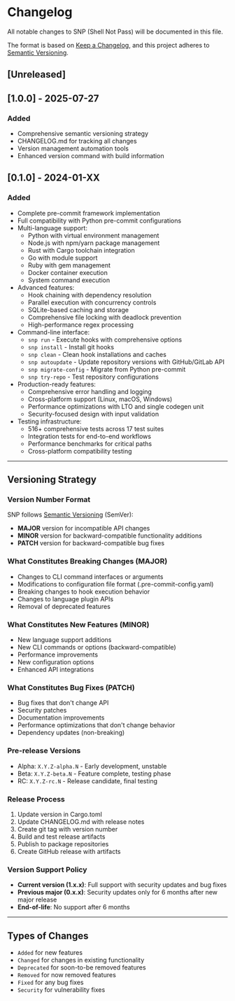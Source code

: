 # Changelog

All notable changes to SNP (Shell Not Pass) will be documented in this file.

The format is based on [Keep a Changelog](https://keepachangelog.com/en/1.0.0/),
and this project adheres to [Semantic Versioning](https://semver.org/spec/v2.0.0.html).

## [Unreleased]

## [1.0.0] - 2025-07-27

### Added
- Comprehensive semantic versioning strategy
- CHANGELOG.md for tracking all changes
- Version management automation tools
- Enhanced version command with build information

## [0.1.0] - 2024-01-XX

### Added
- Complete pre-commit framework implementation
- Full compatibility with Python pre-commit configurations
- Multi-language support:
  - Python with virtual environment management
  - Node.js with npm/yarn package management
  - Rust with Cargo toolchain integration
  - Go with module support
  - Ruby with gem management
  - Docker container execution
  - System command execution
- Advanced features:
  - Hook chaining with dependency resolution
  - Parallel execution with concurrency controls
  - SQLite-based caching and storage
  - Comprehensive file locking with deadlock prevention
  - High-performance regex processing
- Command-line interface:
  - `snp run` - Execute hooks with comprehensive options
  - `snp install` - Install git hooks
  - `snp clean` - Clean hook installations and caches
  - `snp autoupdate` - Update repository versions with GitHub/GitLab API
  - `snp migrate-config` - Migrate from Python pre-commit
  - `snp try-repo` - Test repository configurations
- Production-ready features:
  - Comprehensive error handling and logging
  - Cross-platform support (Linux, macOS, Windows)
  - Performance optimizations with LTO and single codegen unit
  - Security-focused design with input validation
- Testing infrastructure:
  - 516+ comprehensive tests across 17 test suites
  - Integration tests for end-to-end workflows
  - Performance benchmarks for critical paths
  - Cross-platform compatibility testing

---

## Versioning Strategy

### Version Number Format
SNP follows [Semantic Versioning](https://semver.org/) (SemVer):
- **MAJOR** version for incompatible API changes
- **MINOR** version for backward-compatible functionality additions
- **PATCH** version for backward-compatible bug fixes

### What Constitutes Breaking Changes (MAJOR)
- Changes to CLI command interfaces or arguments
- Modifications to configuration file format (.pre-commit-config.yaml)
- Breaking changes to hook execution behavior
- Changes to language plugin APIs
- Removal of deprecated features

### What Constitutes New Features (MINOR)
- New language support additions
- New CLI commands or options (backward-compatible)
- Performance improvements
- New configuration options
- Enhanced API integrations

### What Constitutes Bug Fixes (PATCH)
- Bug fixes that don't change API
- Security patches
- Documentation improvements
- Performance optimizations that don't change behavior
- Dependency updates (non-breaking)

### Pre-release Versions
- Alpha: `X.Y.Z-alpha.N` - Early development, unstable
- Beta: `X.Y.Z-beta.N` - Feature complete, testing phase
- RC: `X.Y.Z-rc.N` - Release candidate, final testing

### Release Process
1. Update version in Cargo.toml
2. Update CHANGELOG.md with release notes
3. Create git tag with version number
4. Build and test release artifacts
5. Publish to package repositories
6. Create GitHub release with artifacts

### Version Support Policy
- **Current version (1.x.x)**: Full support with security updates and bug fixes
- **Previous major (0.x.x)**: Security updates only for 6 months after new major release
- **End-of-life**: No support after 6 months

---

## Types of Changes
- `Added` for new features
- `Changed` for changes in existing functionality
- `Deprecated` for soon-to-be removed features
- `Removed` for now removed features
- `Fixed` for any bug fixes
- `Security` for vulnerability fixes
